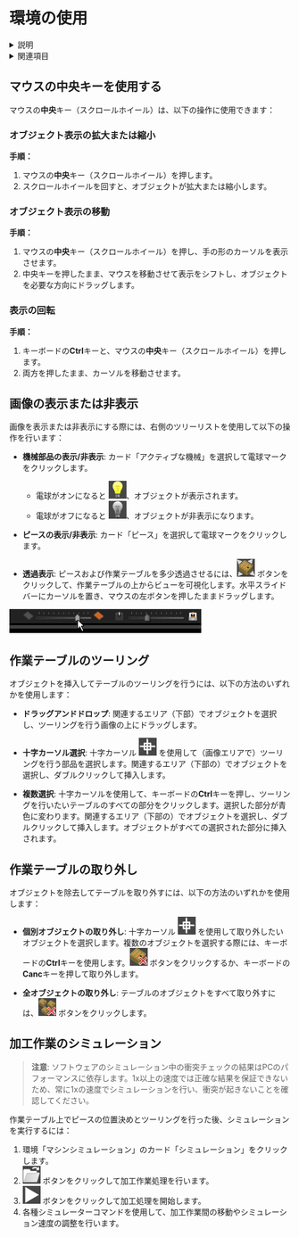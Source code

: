 # 環境の使用

<details>
<summary>説明</summary>

機械シミュレーション環境の効果的な使用方法について説明します。マウス操作、画像の表示/非表示、作業テーブルのツーリング、加工作業のシミュレーションなど、基本的な操作方法を学ぶことができます。
</details>

<details>
<summary>関連項目</summary>

* [機械シミュレーション紹介](./03-01_Macc-presentaz.md)
* [機械構造](./03-02_Macc-struttura01.md)
</details>

## マウスの中央キーを使用する

マウスの**中央**キー（スクロールホイール）は、以下の操作に使用できます：

### オブジェクト表示の拡大または縮小

**手順：**
1. マウスの**中央**キー（スクロールホイール）を押します。
2. スクロールホイールを回すと、オブジェクトが拡大または縮小します。

### オブジェクト表示の移動

**手順：**
1. マウスの**中央**キー（スクロールホイール）を押し、手の形のカーソルを表示させます。
2. 中央キーを押したまま、マウスを移動させて表示をシフトし、オブジェクトを必要な方向にドラッグします。

### 表示の回転

**手順：**
1. キーボードの**Ctrl**キーと、マウスの**中央**キー（スクロールホイール）を押します。
2. 両方を押したまま、カーソルを移動させます。

## 画像の表示または非表示

画像を表示または非表示にする際には、右側のツリーリストを使用して以下の操作を行います：

* **機械部品の表示/非表示**: カード「アクティブな機械」を選択して電球マークをクリックします。
  * 電球がオンになると ![オン](./img/03-03_layer_on.png)、オブジェクトが表示されます。
  * 電球がオフになると ![オフ](./img/03-03_layer_off.png)、オブジェクトが非表示になります。

* **ピースの表示/非表示**: カード「ピース」を選択して電球マークをクリックします。

* **透過表示**: ピースおよび作業テーブルを多少透過させるには、![WTTボタン](./img/03-03_wtt_button.png) ボタンをクリックして、作業テーブルの上からビューを可視化します。水平スライドバーにカーソルを置き、マウスの左ボタンを押したままドラッグします。

![透過スライダー](./img/03-03_transparency_slider.png)

## 作業テーブルのツーリング

オブジェクトを挿入してテーブルのツーリングを行うには、以下の方法のいずれかを使用します：

* **ドラッグアンドドロップ**: 関連するエリア（下部）でオブジェクトを選択し、ツーリングを行う画像の上にドラッグします。

* **十字カーソル選択**: 十字カーソル ![選択アイコン](./img/03-03_selection_icon.png) を使用して（画像エリアで）ツーリングを行う部品を選択します。関連するエリア（下部の）でオブジェクトを選択し、ダブルクリックして挿入します。

* **複数選択**: 十字カーソルを使用して、キーボードの**Ctrl**キーを押し、ツーリングを行いたいテーブルのすべての部分をクリックします。選択した部分が青色に変わります。関連するエリア（下部の）でオブジェクトを選択し、ダブルクリックして挿入します。オブジェクトがすべての選択された部分に挿入されます。

## 作業テーブルの取り外し

オブジェクトを除去してテーブルを取り外すには、以下の方法のいずれかを使用します：

* **個別オブジェクトの取り外し**: 十字カーソル ![選択アイコン](./img/03-03_selection_icon.png) を使用して取り外したいオブジェクトを選択します。複数のオブジェクトを選択する際には、キーボードの**Ctrl**キーを使用します。![取り外しボタン](./img/03-03_support_remove.png) ボタンをクリックするか、キーボードの**Canc**キーを押して取り外します。

* **全オブジェクトの取り外し**: テーブルのオブジェクトをすべて取り外すには、![全取り外しボタン](./img/03-03_support_remove_all.png) ボタンをクリックします。

## 加工作業のシミュレーション

> **注意**: ソフトウェアのシミュレーション中の衝突チェックの結果はPCのパフォーマンスに依存します。1x以上の速度では正確な結果を保証できないため、常に1xの速度でシミュレーションを行い、衝突が起きないことを確認してください。

作業テーブル上でピースの位置決めとツーリングを行った後、シミュレーションを実行するには：

1. 環境「マシンシミュレーション」のカード「シミュレーション」をクリックします。
2. ![ファイルを開くボタン](./img/03-03_file_open.png) ボタンをクリックして加工作業処理を行います。
3. ![プレイボタン](./img/03-03_play.png) ボタンをクリックして加工処理を開始します。
4. 各種シミュレーターコマンドを使用して、加工作業間の移動やシミュレーション速度の調整を行います。 